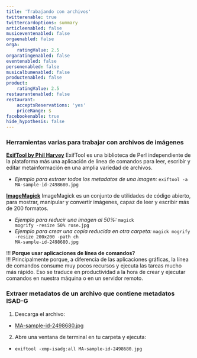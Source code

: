 ```yaml
---
title: 'Trabajando con archivos'
twitterenable: true
twittercardoptions: summary
articleenabled: false
musiceventenabled: false
orgaenabled: false
orga:
    ratingValue: 2.5
orgaratingenabled: false
eventenabled: false
personenabled: false
musicalbumenabled: false
productenabled: false
product:
    ratingValue: 2.5
restaurantenabled: false
restaurant:
    acceptsReservations: 'yes'
    priceRange: $
facebookenable: true
hide_hypothesis: false
---
```


### Herramientas varias para trabajar con archivos de imágenes

**[ExifTool by Phil Harvey](https://exiftool.org/)**
ExifTool es una biblioteca de Perl independiente de la plataforma más una aplicación de línea de comandos para leer, escribir y editar metainformación en una amplia variedad de archivos.

* _Ejemplo para extraer todos los metadatos de una imagen:_ <code>exiftool -a MA-sample-id-2498680.jpg</code>

**[ImageMagick](https://imagemagick.org/)**
ImageMagick es un conjunto de utilidades de código abierto, para mostrar, manipular y convertir imágenes, capaz de leer y escribir más de 200 formatos.

* _Ejemplo para reducir una imagen al 50%:_ <code>magick mogrify -resize 50% rose.jpg</code>
* _Ejemplo para crear una copia reducida en otra carpeta:_ <code>magick mogrify -resize 200x200 -path ch MA-sample-id-2498680.jpg</code>

!!! **Porque usar aplicaciones de línea de comandos?**<br>
!!! Principalmente porque, a diferencia de las aplicaciones gráficas, la línea de comandos consume muy pocos recursos y ejecuta las tareas mucho más rápido. Eso se traduce en productividad a la hora de crear y ejecutar comandos en nuestra máquina o en un servidor remoto.

### Extraer metadatos de un archivo que contiene metadatos ISAD-G 

1. Descarga el archivo: 
*  [MA-sample-id-2498680.jpg](https://docs.museosabiertos.org/editor-de-metadatos/MA-sample-id-2498680.jpg)
2. Abre una ventana de terminal en tu carpeta y ejecuta:
*  <code>exiftool -xmp-isadg:all MA-sample-id-2498680.jpg</code>
